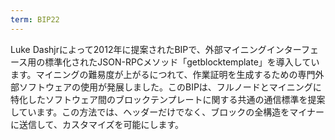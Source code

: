 ```yaml
---
term: BIP22
---
```


Luke Dashjrによって2012年に提案されたBIPで、外部マイニングインターフェース用の標準化されたJSON-RPCメソッド「getblocktemplate」を導入しています。マイニングの難易度が上がるにつれて、作業証明を生成するための専門外部ソフトウェアの使用が発展しました。このBIPは、フルノードとマイニングに特化したソフトウェア間のブロックテンプレートに関する共通の通信標準を提案しています。この方法では、ヘッダーだけでなく、ブロックの全構造をマイナーに送信して、カスタマイズを可能にします。